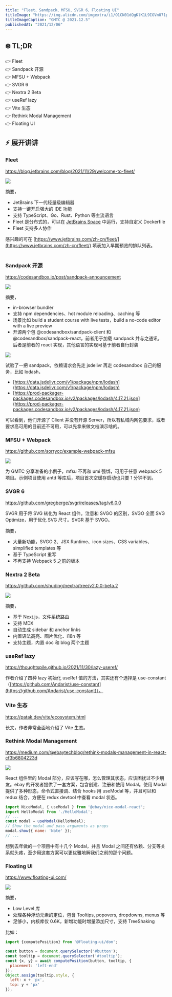 ```yaml
---
title: "Fleet、Sandpack、MFSU、SVGR 6、Floating UI"
titleImage: "https://img.alicdn.com/imgextra/i1/O1CN01dQgKlK1L9IGVmU71p_!!6000000001256-0-tps-1600-1066.jpg"
titleImageCaption: "GMTC @ 2021.12.5"
publishedAt: "2021/12/06"
---
```



## ❄️ TL;DR

👉 Fleet<br />
👉 Sandpack 开源<br />
👉 MFSU + Webpack<br />
👉 SVGR 6<br />
👉 Nextra 2 Beta<br />
👉 useRef lazy<br />
👉 Vite 生态<br />
👉 Rethink Modal Management<br />
👉 Floating UI<br />

## ⚡ 展开讲讲

### Fleet
https://blog.jetbrains.com/blog/2021/11/29/welcome-to-fleet/

![](https://img.alicdn.com/imgextra/i2/O1CN01BtpPra1W63Ek5QQoa_!!6000000002738-0-tps-1600-1038.jpg)

摘要，

- JetBrains 下一代轻量级编辑器
- 支持一键开启强大的 IDE 功能
- 支持 TypeScript、Go、Rust、Python 等主流语言
- Fleet 是分布式的，可以在 [JetBrains Space](https://www.jetbrains.com/zh-cn/remote-development/space-dev-environments/) 中运行，支持自定义 Dockerfile
- Fleet 支持多人协作

感兴趣的可在 [https://www.jetbrains.com/zh-cn/fleet/](https://www.jetbrains.com/zh-cn/fleet/) 填表加入早期预览的排队列表。<br /><br />

### Sandpack 开源
https://codesandbox.io/post/sandpack-announcement

![](https://img.alicdn.com/imgextra/i2/O1CN01QCTmR01TPL4KVy7or_!!6000000002374-0-tps-1200-627.jpg)

摘要，

- in-browser bundler
- 支持 npm dependencies、hot module reloading、caching 等
- 场景比如 build a student course with live tests，build a no-code editor with a live preview
- 开源两个包 @codesandbox/sandpack-client 和 @codesandbox/sandpack-react，前者用于加载 sandpack 并与之通讯，后者是前者的 react 实现，其他语言的实现可基于前者自行封装

![](https://img.alicdn.com/imgextra/i2/O1CN01k3MoHf1PCHJLCqWbk_!!6000000001804-0-tps-1600-573.jpg)

试验了一把 sandpack，依赖请求会先走 jsdelivr 再走 codesandbox 自己的服务，比如 lodash，

- [https://data.jsdelivr.com/v1/package/npm/lodash](https://data.jsdelivr.com/v1/package/npm/lodash)
- [https://prod-packager-packages.codesandbox.io/v2/packages/lodash/4.17.21.json](https://prod-packager-packages.codesandbox.io/v2/packages/lodash/4.17.21.json)

可以看到，他们开源了 Client 并没有开源 Server，所以有私域内网包要求，或者要求高可用的目前还不可用，可以先拿来做文档演示啥的。

### MFSU + Webpack
https://github.com/sorrycc/example-webpack-mfsu

![](https://img.alicdn.com/imgextra/i3/O1CN013t2u9o1vK7nddh2jQ_!!6000000006153-0-tps-1204-378.jpg)

为 GMTC 分享准备的小例子，mfsu 不再和 umi 强绑，可用于任意 webpack 5 项目。示例项目使用 antd 等库后，项目首次空缓存启动也只要 1 分钟不到。

### SVGR 6
https://github.com/gregberge/svgr/releases/tag/v6.0.0

SVGR 用于将 SVG 转化为 React 组件。注意和 SVGO 的区别，SVGO 全面 SVG Optimize，用于优化 SVG 尺寸。SVGR 基于 SVGO。<br />

摘要，

- 大量新功能，SVGO 2、JSX Runtime、icon sizes、CSS variables、simplified templates 等
- 基于 TypeScript 重写
- 不再支持 Webpack 5 之前的版本

### Nextra 2 Beta
https://github.com/shuding/nextra/tree/v2.0.0-beta.2

![](https://img.alicdn.com/imgextra/i2/O1CN01psjMnz1ZgBKPr04J6_!!6000000003223-0-tps-1600-1380.jpg)

摘要，

- 基于 Next.js，文件系统路由
- 支持 MDX
- 自动生成 sidebar 和 anchor links
- 内置语法高亮、图片优化、i18n 等
- 支持主题，内置 doc 和 blog 两个主题

### useRef lazy
https://thoughtspile.github.io/2021/11/30/lazy-useref/

作者介绍了四种 lazy 初始化 useRef 值的方法，其实还有个选择是 use-constant（[https://github.com/Andarist/use-constant](https://github.com/Andarist/use-constant)）。

### Vite 生态
https://patak.dev/vite/ecosystem.html

长文，作者非常全面地介绍了 Vite 生态。

### Rethink Modal Management
https://medium.com/@ebaytechblog/rethink-modals-management-in-react-cf3b6804223d

![](https://img.alicdn.com/imgextra/i3/O1CN01GHNNeg1VzBIQ1AMJv_!!6000000002723-0-tps-1400-787.jpg)

React 组件里的 Modal 部分，应该写在哪，怎么管理其状态，应该困扰过不少朋友。ebay 的开发者提供了一套方案，包含创建、注册和使用 Modal。使用 Modal 提供了多种形态，命令式直接调、结合 hooks 用 useModal 等，并且可以和 redux 结合，方便在 redux devtool 中查看 modal 状态。

```javascript
import NiceModal, { useModal } from '@ebay/nice-modal-react';
import HelloModal from './HelloModal';
// ...
const modal = useModal(HelloModal);
// Show the modal and pass arguments as props
modal.show({ name: 'Nate' });
// ...
```
想到去年做的一个项目中有十几个 Modal，并且 Modal 之间还有依赖、分支等关系就头疼，至少用这套方案可以更优雅地解我们之前的那个问题。

### Floating UI
https://www.floating-ui.com/

![](https://img.alicdn.com/imgextra/i3/O1CN01gXZbaa1sEgFEZphf5_!!6000000005735-0-tps-1274-490.jpg)

摘要，

- Low Level 库
- 处理各种浮动元素的定位，包含 Tooltips, popovers, dropdowns, menus 等
- 足够小，内核库仅 0.6K，新增功能时增量添加尺寸，支持 TreeShaking

比如：

```javascript
import {computePosition} from '@floating-ui/dom';

const button = document.querySelector('#button');
const tooltip = document.querySelector('#tooltip');
const {x, y} = await computePosition(button, tooltip, {
  placement: 'left-end'
});
Object.assign(tooltip.style, {
  left: x + 'px',
  top: y + 'px'
});
```
